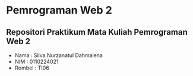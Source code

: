 #   Pemrograman Web 2
## Repositori Praktikum Mata Kuliah Pemrograman Web 2
- Nama : Silva Nurzanatul Dahmalena
- NIM : 0110224021
- Rombel : TI06
